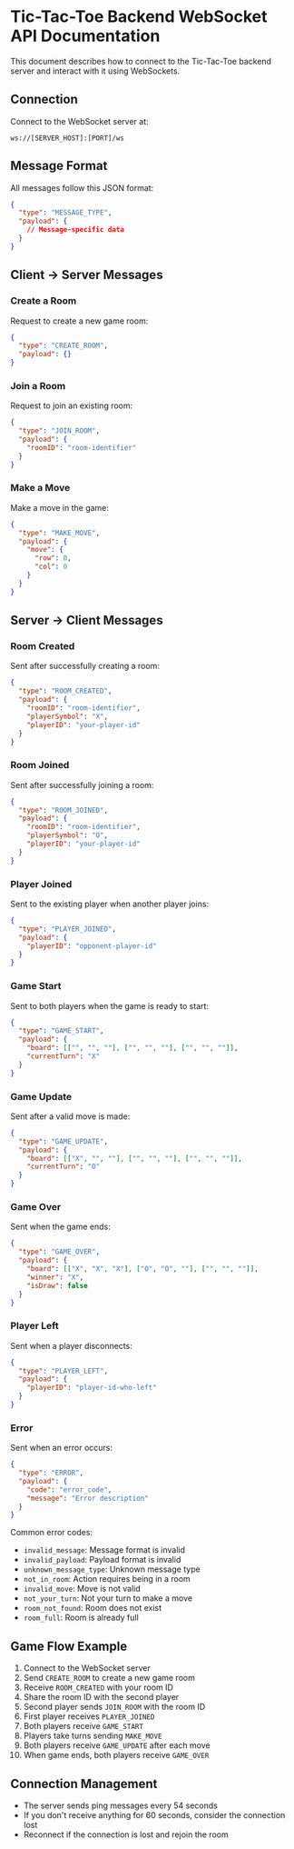 
# Tic-Tac-Toe Backend WebSocket API Documentation

This document describes how to connect to the Tic-Tac-Toe backend server and interact with it using WebSockets.

## Connection

Connect to the WebSocket server at:
```
ws://[SERVER_HOST]:[PORT]/ws
```

## Message Format

All messages follow this JSON format:
```json
{
  "type": "MESSAGE_TYPE",
  "payload": {
    // Message-specific data
  }
}
```

## Client → Server Messages

### Create a Room
Request to create a new game room:
```json
{
  "type": "CREATE_ROOM",
  "payload": {}
}
```

### Join a Room
Request to join an existing room:
```json
{
  "type": "JOIN_ROOM",
  "payload": {
    "roomID": "room-identifier"
  }
}
```

### Make a Move
Make a move in the game:
```json
{
  "type": "MAKE_MOVE",
  "payload": {
    "move": {
      "row": 0,
      "col": 0
    }
  }
}
```

## Server → Client Messages

### Room Created
Sent after successfully creating a room:
```json
{
  "type": "ROOM_CREATED",
  "payload": {
    "roomID": "room-identifier",
    "playerSymbol": "X",
    "playerID": "your-player-id"
  }
}
```

### Room Joined
Sent after successfully joining a room:
```json
{
  "type": "ROOM_JOINED",
  "payload": {
    "roomID": "room-identifier",
    "playerSymbol": "O",
    "playerID": "your-player-id"
  }
}
```

### Player Joined
Sent to the existing player when another player joins:
```json
{
  "type": "PLAYER_JOINED",
  "payload": {
    "playerID": "opponent-player-id"
  }
}
```

### Game Start
Sent to both players when the game is ready to start:
```json
{
  "type": "GAME_START",
  "payload": {
    "board": [["", "", ""], ["", "", ""], ["", "", ""]],
    "currentTurn": "X"
  }
}
```

### Game Update
Sent after a valid move is made:
```json
{
  "type": "GAME_UPDATE",
  "payload": {
    "board": [["X", "", ""], ["", "", ""], ["", "", ""]],
    "currentTurn": "O"
  }
}
```

### Game Over
Sent when the game ends:
```json
{
  "type": "GAME_OVER",
  "payload": {
    "board": [["X", "X", "X"], ["O", "O", ""], ["", "", ""]],
    "winner": "X",
    "isDraw": false
  }
}
```

### Player Left
Sent when a player disconnects:
```json
{
  "type": "PLAYER_LEFT",
  "payload": {
    "playerID": "player-id-who-left"
  }
}
```

### Error
Sent when an error occurs:
```json
{
  "type": "ERROR",
  "payload": {
    "code": "error_code",
    "message": "Error description"
  }
}
```

Common error codes:
- `invalid_message`: Message format is invalid
- `invalid_payload`: Payload format is invalid
- `unknown_message_type`: Unknown message type
- `not_in_room`: Action requires being in a room
- `invalid_move`: Move is not valid
- `not_your_turn`: Not your turn to make a move
- `room_not_found`: Room does not exist
- `room_full`: Room is already full

## Game Flow Example

1. Connect to the WebSocket server
2. Send `CREATE_ROOM` to create a new game room
3. Receive `ROOM_CREATED` with your room ID
4. Share the room ID with the second player
5. Second player sends `JOIN_ROOM` with the room ID
6. First player receives `PLAYER_JOINED`
7. Both players receive `GAME_START`
8. Players take turns sending `MAKE_MOVE`
9. Both players receive `GAME_UPDATE` after each move
10. When game ends, both players receive `GAME_OVER`

## Connection Management

- The server sends ping messages every 54 seconds
- If you don't receive anything for 60 seconds, consider the connection lost
- Reconnect if the connection is lost and rejoin the room
